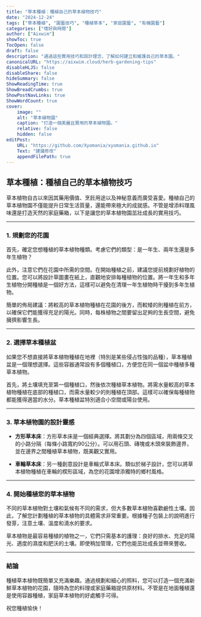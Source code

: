 ```yaml
---
title: "草本種植：種植自己的草本植物技巧"
date: "2024-12-24"
tags: ["草本種植", "園藝技巧", "種植草本", "家庭園藝", "有機園藝"]
categories: ["嗜好與時間"]
author: ["Aixwim"]
showToc: true
TocOpen: false
draft: false
description: "通過這些實用技巧和設計理念，了解如何建立和維護自己的草本園。"
canonicalURL: "https://aixwim.cloud/herb-gardening-tips"
disableHLJS: false
disableShare: false
hideSummary: false
ShowReadingTime: true
ShowBreadCrumbs: true
ShowPostNavLinks: true
ShowWordCount: true
cover:
    image: ""
    alt: "草本植物園"
    caption: "打造一個美麗且實用的草本植物園。"
    relative: false
    hidden: false
editPost:
    URL: "https://github.com/Xyomania/xyomania.github.io"
    Text: "建議修改"
    appendFilePath: true
---
```


## 草本種植：種植自己的草本植物技巧

草本植物自古以來因其藥用價值、烹飪用途以及神秘意義而廣受喜愛。種植自己的草本植物園不僅能提升日常生活質量，還能帶來極大的成就感。不管是增添料理風味還是打造天然的家庭藥箱，以下是讓您的草本植物園茁壯成長的實用技巧。

---

### 1. **規劃您的花園**

首先，確定您想種植的草本植物種類。考慮它們的類型：是一年生、兩年生還是多年生植物？

此外，注意它們在花園中所需的空間。在開始種植之前，建議您提前規劃好植物的位置。您可以將設計草圖畫在紙上，直觀地安排每種植物的位置。將一年生和多年生植物分開種植是一個好方法，這樣可以避免在清理一年生植物時干擾到多年生植物。

簡單的佈局建議：將較高的草本植物種植在花園的後方，而較矮的則種植在前方，以確保它們能獲得充足的陽光。同時，每株植物之間要留出足夠的生長空間，避免擁擠影響生長。

---

### 2. **選擇草本種植盆**

如果您不想直接將草本植物種植在地裡（特別是某些侵占性強的品種），草本種植盆是一個理想選擇。這些容器通常設有多個種植口，方便您在同一個盆中種植多種草本植物。

首先，將土壤填充至第一個種植口，然後依次種植草本植物。將需水量較高的草本植物種植在底部的種植口，而需水量較少的則種植在頂部。這樣可以確保每種植物都能獲得適當的水分。草本種植盆特別適合小空間或陽台使用。

---

### 3. **草本植物園的設計靈感**

- **方形草本床**：方形草本床是一個經典選擇。將其劃分為四個區域，用兩條交叉的小路分隔（每條小路寬約90公分）。可以用石頭、磚塊或木頭來裝飾邊界，並在邊界之間種植草本植物，既美觀又實用。

- **車輪草本床**：另一種創意設計是車輪式草本床。類似於梯子設計，您可以將草本植物種植在車輪的楔形區域，為您的花園增添獨特的鄉村風格。

---

### 4. **開始種植您的草本植物**

不同的草本植物對土壤和氣候有不同的需求，但大多數草本植物喜歡鹼性土壤。因此，了解您計劃種植的草本植物的具體需求非常重要。根據種子包裝上的說明進行發芽，注意土壤、溫度和澆水的要求。

草本植物是最容易種植的植物之一，它們只需基本的護理：良好的排水、充足的陽光、適度的濕度和肥沃的土壤。即使稍加管理，它們也能茁壯成長並帶來豐收。

---

### 結論

種植草本植物既簡單又充滿樂趣。通過規劃和細心的照料，您可以打造一個充滿新鮮草本植物的花園，隨時為您的料理或家庭藥箱提供原材料。不管是在地面種植還是使用容器種植，家庭草本植物的好處觸手可得。

祝您種植愉快！
